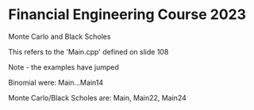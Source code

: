 # Financial Engineering Course 2023
Monte Carlo and Black Scholes

This refers to the 'Main.cpp' defined on slide 108 




Note - the examples have jumped

Binomial were:
  Main...Main14

Monte Carlo/Black Scholes are:
  Main, Main22, Main24